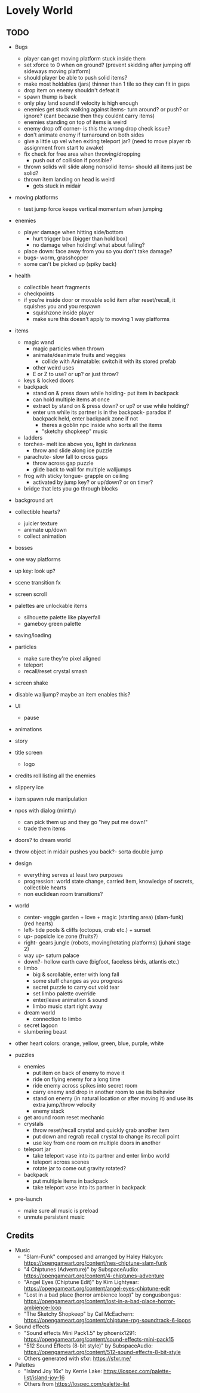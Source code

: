 # Lovely World

## TODO

- Bugs
	- player can get moving platform stuck inside them
	- set xforce to 0 when on ground? (prevent skidding after jumping off sideways moving platform)
	- should player be able to push solid items?
	- make most holdables (jars) thinner than 1 tile so they can fit in gaps
	- drop item on enemy shouldn't defeat it
	- spawn thump is back
	- only play land sound if velocity is high enough
	- enemies get stuck walking against items- turn around? or push? or ignore? (cant because then they couldnt carry items)
	- enemies standing on top of items is weird
	- enemy drop off corner- is this the wrong drop check issue?
	- don't animate enemy if turnaround on both sides
	- give a little up vel when exiting teleport jar? (need to move player rb assignment from start to awake)
	- fix check for free area when throwing/dropping
		- push out of collision if possible?
	- thrown solids will slide along nonsolid items- should all items just be solid?
	- thrown item landing on head is weird
		- gets stuck in midair
- moving platforms
	- test jump force keeps vertical momentum when jumping
- enemies
	- player damage when hitting side/bottom
		- hurt trigger box (bigger than hold box)
		- no damage when holding! what about falling?
	- place down: face away from you so you don't take damage?
	- bugs- worm, grasshopper
	- some can't be picked up (spiky back)
- health
	- collectible heart fragments
	- checkpoints
	- if you're inside door or movable solid item after reset/recall, it squishes you and you respawn
		- squishzone inside player
		- make sure this doesn't apply to moving 1 way platforms
- items
	- magic wand
		- magic particles when thrown
		- animate/deanimate fruits and veggies
			- collide with Animatable: switch it with its stored prefab
		- other weird uses
		- E or Z to use? or up? or just throw?
	- keys & locked doors
	- backpack
		- stand on & press down while holding- put item in backpack
		- can hold multiple items at once
		- extract by stand on & press down? or up? or use while holding?
		- enter urn while its partner is in the backpack- paradox if backpack held, enter backpack zone if not
			- theres a goblin npc inside who sorts all the items
			- "sketchy shopkeep" music
	- ladders
	- torches- melt ice above you, light in darkness
		- throw and slide along ice puzzle
	- parachute- slow fall to cross gaps
		- throw across gap puzzle
		- glide back to wall for multiple walljumps
	- frog with sticky tongue- grapple on ceiling
		- activated by jump key? or up/down? or on timer?
	- bridge that lets you go through blocks
- background art
- collectible hearts?
	- juicier texture
	- animate up/down
	- collect animation
- bosses
- one way platforms
- up key: look up?
- scene transition fx
- screen scroll
- palettes are unlockable items
	- silhouette palette like playerfall
	- gameboy green palette
- saving/loading
- particles
	- make sure they're pixel aligned
	- teleport
	- recall/reset crystal smash
- screen shake
- disable walljump? maybe an item enables this?
- UI
	- pause
- animations
- story
- title screen
	- logo
- credits roll listing all the enemies
- slippery ice
- item spawn rule manipulation
- npcs with dialog (mintty)
	- can pick them up and they go "hey put me down!"
	- trade them items
- doors? to dream world
- throw object in midair pushes you back?- sorta double jump

- design
	- everything serves at least two purposes
	- progression: world state change, carried item, knowledge of secrets, collectible hearts
	- non euclidean room transitions?

- world
	- center- veggie garden + love + magic (starting area) (slam-funk) (red hearts)
	- left- tide pools & cliffs (octopus, crab etc.) + sunset
	- up- popsicle ice zone (fruits?)
	- right- gears jungle (robots, moving/rotating platforms) (juhani stage 2)
	- way up- saturn palace
	- down?- hollow earth cave (bigfoot, faceless birds, atlantis etc.)
	- limbo
		- big & scrollable, enter with long fall
		- some stuff changes as you progress
		- secret puzzle to carry out void tear
		- set limbo palette override
		- enter/leave animation & sound
		- limbo music start right away
	- dream world
		- connection to limbo
	- secret lagoon
	- slumbering beast
- other heart colors: orange, yellow, green, blue, purple, white

- puzzles
	- enemies
		- put item on back of enemy to move it
		- ride on flying enemy for a long time
		- ride enemy across spikes into secret room
		- carry enemy and drop in another room to use its behavior
		- stand on enemy (in natural location or after moving it) and use its extra jump/throw velocity
		- enemy stack
	- get around room reset mechanic
	- crystals
		- throw reset/recall crystal and quickly grab another item
		- put down and regrab recall crystal to change its recall point
		- use key from one room on multiple doors in another
	- teleport jar
		- take teleport vase into its partner and enter limbo world
		- teleport across scenes
		- rotate jar to come out gravity rotated?
	- backpack
		- put multiple items in backpack
		- take teleport vase into its partner in backpack

- pre-launch
	- make sure all music is preload
	- unmute persistent music

## Credits

- Music
	- "Slam-Funk" composed and arranged by Haley Halcyon: https://opengameart.org/content/nes-chiptune-slam-funk
	- "4 Chiptunes (Adventure)" by SubspaceAudio: https://opengameart.org/content/4-chiptunes-adventure
	- "Angel Eyes (Chiptune Edit)" by Kim Lightyear: https://opengameart.org/content/angel-eyes-chiptune-edit
	- "Lost in a bad place (horror ambience loop)" by congusbongus: https://opengameart.org/content/lost-in-a-bad-place-horror-ambience-loop
	- "The Sketchy Shopkeep" by Cal McEachern: https://opengameart.org/content/chiptune-rpg-soundtrack-6-loops
- Sound effects
	- "Sound effects Mini Pack1.5" by phoenix1291: https://opengameart.org/content/sound-effects-mini-pack15
	- "512 Sound Effects (8-bit style)" by SubspaceAudio: https://opengameart.org/content/512-sound-effects-8-bit-style
	- Others generated with sfxr: https://sfxr.me/
- Palettes
	- "Island Joy 16x" by Kerrie Lake: https://lospec.com/palette-list/island-joy-16
	- Others from https://lospec.com/palette-list
